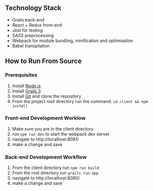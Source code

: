 ## Technology Stack
* Grails back-end
* React + Redux front-end
* Jest for testing
* SASS preprocessing
* Webpack for module bundling, minification and optimisation
* Babel transpilation

## How to Run From Source

### Prerequisites
1. Install [Node.js](https://nodejs.org/en/)
2. Install [Grails 3](https://grails.org/download.html)
3. Install [Git](https://git-scm.com/downloads) and clone the repository
4. From the project root directory run the command: ```cd client && npm install```

### Front-end Development Worklow
1. Make sure you are in the client directory
2. run ```npm run dev``` to start the webpack dev server
3. navigate to http://localhost:8081/
4. make a change and save

### Back-end Development Workflow
1. From the client directory run ```npm run build```
3. From the root directory run ```grails run-app```
3. navigate to http://localhost:8080/
4. make a change and save
